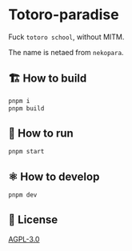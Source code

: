 # Totoro-paradise

Fuck `totoro school`, without MITM.

The name is netaed from `nekopara`.

## 🏗️ How to build

```bash
pnpm i
pnpm build
```

## 🚀 How to run

```bash
pnpm start
```

## ⚛️ How to develop

```bash
pnpm dev
```

## 📝 License

[AGPL-3.0](LICENSE)
